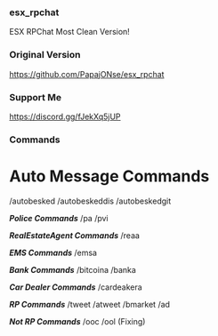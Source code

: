 ### esx_rpchat
ESX RPChat Most Clean Version!

### Original Version
https://github.com/PapajONse/esx_rpchat

### Support Me
https://discord.gg/fJekXq5jUP

### Commands
# Auto Message Commands
/autobesked
/autobeskeddis
/autobeskedgit

***Police Commands***
/pa
/pvi

***RealEstateAgent Commands***
/reaa

***EMS Commands***
/emsa

***Bank Commands***
/bitcoina
/banka

***Car Dealer Commands***
/cardeakera

***RP Commands***
/tweet
/atweet
/bmarket
/ad

***Not RP Commands***
/ooc
/ool (Fixing)
